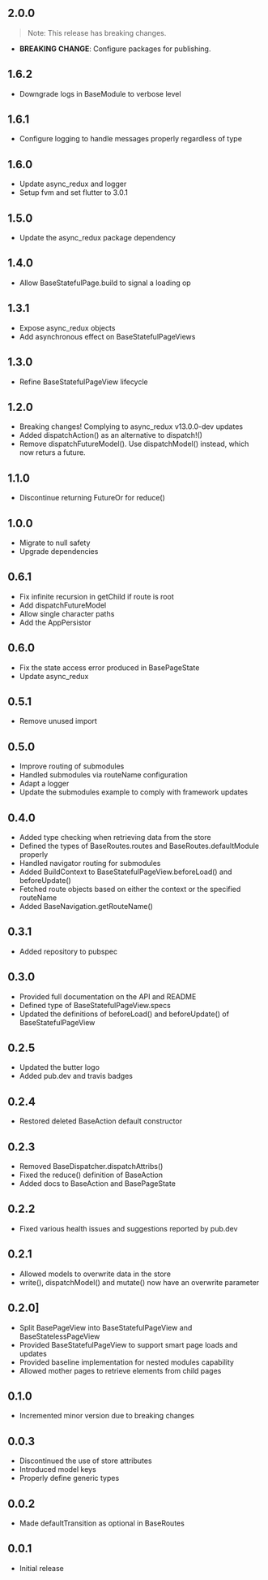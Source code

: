 ## 2.0.0

> Note: This release has breaking changes.

 - **BREAKING** **CHANGE**: Configure packages for publishing.

## 1.6.2

* Downgrade logs in BaseModule to verbose level

## 1.6.1

* Configure logging to handle messages properly regardless of type

## 1.6.0

* Update async_redux and logger
* Setup fvm and set flutter to 3.0.1

## 1.5.0

* Update the async_redux package dependency

## 1.4.0

* Allow BaseStatefulPage.build to signal a loading op

## 1.3.1

* Expose async_redux objects
* Add asynchronous effect on BaseStatefulPageViews

## 1.3.0

* Refine BaseStatefulPageView lifecycle

## 1.2.0

* Breaking changes! Complying to async_redux v13.0.0-dev updates
* Added dispatchAction() as an alternative to dispatch!()
* Remove dispatchFutureModel(). Use dispatchModel() instead, which now returs a future.

## 1.1.0

* Discontinue returning FutureOr for reduce()

## 1.0.0

* Migrate to null safety
* Upgrade dependencies

## 0.6.1

* Fix infinite recursion in getChild if route is root
* Add dispatchFutureModel
* Allow single character paths
* Add the AppPersistor

## 0.6.0

* Fix the state access error produced in BasePageState
* Update async_redux
  
## 0.5.1

* Remove unused import
  
## 0.5.0

* Improve routing of submodules
* Handled submodules via routeName configuration
* Adapt a logger
* Update the submodules example to comply with framework updates

## 0.4.0

* Added type checking when retrieving data from the store
* Defined the types of BaseRoutes.routes and BaseRoutes.defaultModule properly
* Handled navigator routing for submodules
* Added BuildContext to BaseStatefulPageView.beforeLoad() and beforeUpdate()
* Fetched route objects based on either the context or the specified routeName
* Added BaseNavigation.getRouteName()
  
## 0.3.1

* Added repository to pubspec
  
## 0.3.0

* Provided full documentation on the API and README
* Defined type of BaseStatefulPageView.specs
* Updated the definitions of beforeLoad() and beforeUpdate() of BaseStatefulPageView

## 0.2.5

* Updated the butter logo
* Added pub.dev and travis badges

## 0.2.4

* Restored deleted BaseAction default constructor

## 0.2.3

* Removed BaseDispatcher.dispatchAttribs()
* Fixed the reduce() definition of BaseAction
* Added docs to BaseAction and BasePageState

## 0.2.2 

* Fixed various health issues and suggestions reported by pub.dev

## 0.2.1 

* Allowed models to overwrite data in the store
* write(), dispatchModel() and mutate() now have an overwrite parameter 

## 0.2.0]

* Split BasePageView into BaseStatefulPageView and BaseStatelessPageView
* Provided BaseStatefulPageView to support smart page loads and updates
* Provided baseline implementation for nested modules capability
* Allowed mother pages to retrieve elements from child pages

## 0.1.0 

* Incremented minor version due to breaking changes

## 0.0.3 

* Discontinued the use of store attributes
* Introduced model keys
* Properly define generic types

## 0.0.2 

* Made defaultTransition as optional in BaseRoutes

## 0.0.1 

* Initial release
